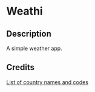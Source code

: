 # Weathi

## Description
A simple weather app.

## Credits

[List of country names and codes](https://gist.github.com/keeguon/2310008#file-countries-json)
